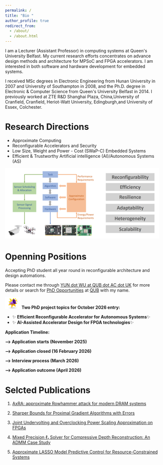 ```yaml
---
permalink: /
title: "Bio "
author_profile: true
redirect_from: 
  - /about/
  - /about.html
---
```


I am a Lecturer (Assistant Professor) in computing systems at Queen's University Belfast. My current research efforts concentrates on advance design methods and architecture for MPSoC and FPGA accelerators. I am interested in both software and hardware development for embedded systems.

I received MSc degrees in Electronic Engineering from Hunan University in 2007 and University of Southampton in 2008, and the Ph.D. degree in Electronic & Computer Science from Queen's University Belfast in 2014. I previously worked at ZTE R&D Shanghai Plaza, China,University of Cranfield, Cranfield, Heriot-Watt University, Edingburgh,and University of Essex, Colchester.

# Research Directions

* Approximate Computing
* Reconfigurable Accelerators and Security
* Low Size, Weight and Power - Cost (SWaP-C) Embedded Systems
* Efficient & Trustworthy Artificial intelligence (AI)/Autonomous Systems (AS)

![research](https://github.com/wincle626/wincle626.github.io/blob/master/images/image_2025-10-15_225921013.png?raw=true)

# Openning Positions

Accepting PhD student all year round in reconfigurable architecture and design automations.  

Please contact me through [YUN dot WU at QUB dot AC dot UK](mailto:yun.wu@qub.ac.uk) for more details or search for [PhD Opportunities](https://www.qub.ac.uk/courses/postgraduate-research/phd-opportunities) at [QUB](www.qub.ac.uk) with my name. 

<img src="https://github.com/wincle626/wincle626.github.io/blob/master/images/breaking-news-concept-loud-speaker-with-explosion-effect-3d-mobile-application-icon-with-notification-vector.jpg?raw=true" alt="news" width="50"/> **Two PhD project topics for October 2026 entry:**
* ✨ **Efficient Reconfigurable Accelerator for Autonomous Systems**✨ 
* ✨ **AI-Assisted Accelerator Design for FPGA technologies**✨ 

**Application Timeline:**

**--> Application starts (November 2025)**

**--> Application closed (16 February 2026)**

**--> Interview process (March 2026)** 

**--> Application outcome (April 2026)**

# Selcted Publications

1. [AxRA: approximate Rowhammer attack for modern DRAM systems](https://wincle626.github.io/publication/2025-06-27-AxRA)

2. [Sharper Bounds for Proximal Gradient Algorithms with Errors](https://wincle626.github.io/publication/2024-01-19-SIAM)

3. [Joint Undervolting and Overclocking Power Scaling Approximation on FPGAs](https://wincle626.github.io/publication/2022-09-23-SSPD2)

4. [Mixed Precision ℓ₁ Solver for Compressive Depth Reconstruction: An ADMM Case Study](https://wincle626.github.io/publication/2021-11-11-SiPS2)

5. [Approximate LASSO Model Predictive Control for Resource-Constrained Systems](https://wincle626.github.io/publication/2020-11-30-SSPD)
